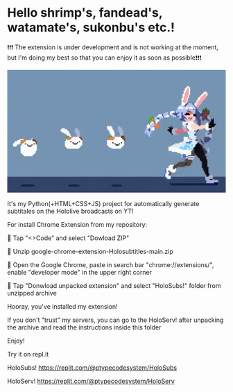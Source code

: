 # Hello shrimp's, fandead's, watamate's, sukonbu's etc.!

❗❗❗ The extension is under development and is not working at the moment, but I'm doing my best so that you can enjoy it as soon as possible❗❗❗

![Иллюстрация к проекту](HoloSubs!/hg/pekora(cover).gif)

It's my Python(+HTML+CSS+JS) project for automatically generate subtitales on the Hololive broadcasts on YT!

For install Chrome Extension from my repository:

🦐 Tap "<>Code" and select "Dowload ZIP"

🦋 Unzip google-chrome-extension-Holosubtitles-main.zip

🐑 Open the Google Chrome, paste in search bar "chrome://extensions/", enable "developer mode" in the upper right corner

🦊 Tap "Donwload unpacked extension" and select "HoloSubs!" folder from unzipped archive

Hooray, you've installed my extension!

If you don't "trust" my servers, you can go to the HoloServ! after unpacking the archive and read the instructions inside this folder

Enjoy!


Try it on repl.it

HoloSubs!
https://replit.com/@ptypecodesystem/HoloSubs

HoloServ!
https://replit.com/@ptypecodesystem/HoloServ
